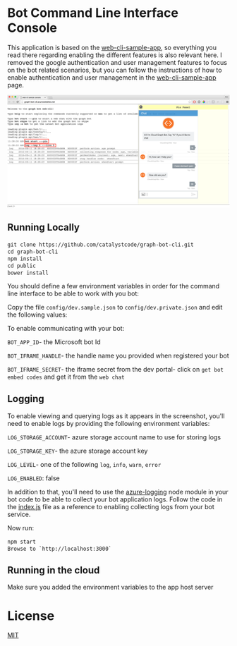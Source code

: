 
Bot Command Line Interface Console
==================================

This application is based on the [web-cli-sample-app](https://github.com/amiturgman/web-cli), so everything you read there regarding enabling the different features is also relevant here.
I removed the google authentication and user management features to focus on the bot related scenarios, but you can follow the instructions of how to enable authentication and user management in the [web-cli-sample-app](https://github.com/amiturgman/web-cli) page.

![Example for the app](https://github.com/catalystcode/graph-bot-cli/raw/master/images/screenshot.png "Screenshot")


Running Locally
---------------
	git clone https://github.com/catalystcode/graph-bot-cli.git
	cd graph-bot-cli
	npm install
	cd public
	bower install

	
	
You should define a few environment variables in order for the command line interface to be able to work with you bot:

Copy the file `config/dev.sample.json` to `config/dev.private.json` and edit the following values:

To enable communicating with your bot:

`BOT_APP_ID`- the Microsoft bot Id

`BOT_IFRAME_HANDLE`- the handle name you provided when registered your bot

`BOT_IFRAME_SECRET`- the iframe secret from the dev portal- click on `get bot embed codes` and get it from the `web chat`


Logging
-------

To enable viewing and querying logs as it appears in the screenshot, you'll need to enable logs by providing the following environment variables:

`LOG_STORAGE_ACCOUNT`- azure storage account name to use for storing logs

`LOG_STORAGE_KEY`- the azure storage account key

`LOG_LEVEL`- one  of the following `log`, `info`, `warn`, `error`

`LOG_ENABLED`: false


In addition to that, you'll need to use the [azure-logging](https://github.com/amiturgman/azure-logging) node module in your bot code to be able to collect your bot application logs.
Follow the code in the [index.js](index.js) file as a reference to enabling collecting logs from your bot service.

Now run:

	npm start
	Browse to `http://localhost:3000`


Running in the cloud
--------------------
Make sure you added the environment variables to the app host server


# License
[MIT](LICENSE)

